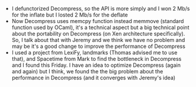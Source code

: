 * I defunctorized Decompress, so the API is more simply and I won 2 Mb/s for the inflate but I losted 2 Mb/s for the deflate
* Now Decompress uses memcpy function instead memmove (standard function used by OCaml), it's a technical aspect but a big technical point about the portability on Decompress (on Xen architecture specifically). So, I talk about that with Jeremy and we think we have no problem and may be it's a good change to improve the performance of Decompress
* I used a project from LexiFy, landmarks (Thomas advised me to use that), and Spacetime from Mark to find the bottleneck in Decompress and I found this Friday. I have an idea to optimize Decompress (again and again) but I think, we found the the big problem about the performance in Decompress (and it converges with Jeremy's idea)
